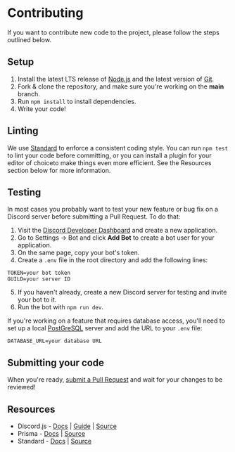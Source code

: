 # Contributing
If you want to contribute new code to the project, please follow the steps outlined below.

## Setup
1. Install the latest LTS release of [Node.js](https://nodejs.org/en/) and the latest version of [Git](https://git-scm.com/).
2. Fork & clone the repository, and make sure you're working on the **main** branch.
3. Run `npm install` to install dependencies.
4. Write your code!

## Linting
We use [Standard](https://standardjs.com/) to enforce a consistent coding style. You can run `npm test` to lint your code before committing, or you can install a plugin for your editor of choiceto make things even more efficient. See the Resources section below for more information.

## Testing
In most cases you probably want to test your new feature or bug fix on a Discord server before submitting a Pull Request. To do that:

1. Visit the [Discord Developer Dashboard](https://discordapp.com/developers/applications/) and create a new application.
2. Go to Settings → Bot and click **Add Bot** to create a bot user for your application.
3. On the same page, copy your bot's token.
4. Create a `.env` file in the root directory and add the following lines:
```
TOKEN=your bot token
GUILD=your server ID
```
5. If you haven't already, create a new Discord server for testing and invite your bot to it.
6. Run the bot with `npm run dev`.

If you're working on a feature that requires database access, you'll need to set up a local [PostGreSQL](https://www.postgresql.org/) server and add the URL to your `.env` file:
```
DATABASE_URL=your database URL
```

## Submitting your code
When you're ready, [submit a Pull Request](https://github.com/unreal-slackers/quinn/compare) and wait for your changes to be reviewed!

## Resources
- Discord.js - [Docs](https://discord.js.org/#/docs/discord.js/stable/general/welcome) | [Guide](https://discordjs.guide/) | [Source](https://github.com/discordjs/discord.js)
- Prisma - [Docs](https://www.prisma.io/docs/) | [Source](https://github.com/prisma/prisma)
- Standard - [Docs](https://standardjs.com/) | [Source](https://github.com/standard/standard)